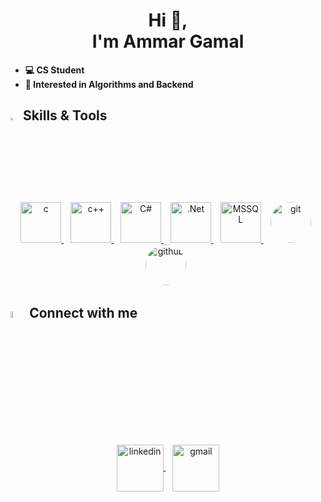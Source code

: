 <h1 align='center'> Hi 👋, <br> I'm Ammar Gamal </h1>
 
- **💻 CS Student**
- **👀 Interested in Algorithms and Backend**

## <img src="https://media2.giphy.com/media/QssGEmpkyEOhBCb7e1/giphy.gif?cid=ecf05e47a0n3gi1bfqntqmob8g9aid1oyj2wr3ds3mg700bl&rid=giphy.gif" width ="3%"> Skills & Tools
<p align="center"> 
<a href="https://www.w3schools.com/c/" target="_blank"> <img src="https://img.icons8.com/?size=512&id=40670&format=png" alt="c" width="65" height="65"/> </a> &ensp; 
<a href="https://www.w3schools.com/cpp/" target="_blank"> <img src="https://img.icons8.com/?size=512&id=40669&format=png" alt="c++" width="65" height="65"/> </a> &ensp; 
<a href="https://www.w3schools.com/cs/index.php" target="_blank"> <img src="https://img.icons8.com/?size=512&id=55251&format=png" alt="C#" width="65" height="65"/> </a> &ensp;
<a href="https://learn.microsoft.com/en-us/dotnet/fundamentals/" target="_blank"> <img src="https://img.icons8.com/?size=154&id=1BC75jFEBED6&format=png" alt=".Net" width="65" height="65"/> </a> &ensp;
<a href="https://learn.microsoft.com/en-us/sql/?view=sql-server-ver16" target="_blank"> <img src="https://img.icons8.com/?size=256&id=PxGe70dlNq7K&format=png" alt="MSSQL" width="65" height="65"/> </a> &ensp;
<a href="https://git-scm.com/" target="_blank"> <img src="https://img.icons8.com/?size=512&id=20906&format=png" alt="git" width="65" height="65" style="border-radius: 50%;"></a>&ensp;
<a href="https://github.com/" target="_blank"> <img src="https://img.icons8.com/?size=512&id=63777&format=png" alt="github" width="65" height="65" style="border-radius: 50%;"></a>&ensp;

</p>

## <img src="https://media.giphy.com/media/gIkM6hiJfvSIIJCnKy/giphy.gif" width="5%"> Connect with me
<p align="center">
<a href="https://www.linkedin.com/in/ammar-gamal-870611237/" target="_blank">
<img align="center" src="https://img.icons8.com/?size=512&id=67570&format=png" alt="linkedin" height="75" width="75" />
</a> &ensp;
<a href="mailto:ammarggmh2004@gmail.com" target="_blank">
<img align="center" src="https://img.icons8.com/?size=512&id=aZirgpcZkzvm&format=png" alt="gmail" height="75" width="75" />
</a>
</p>
<br/>
